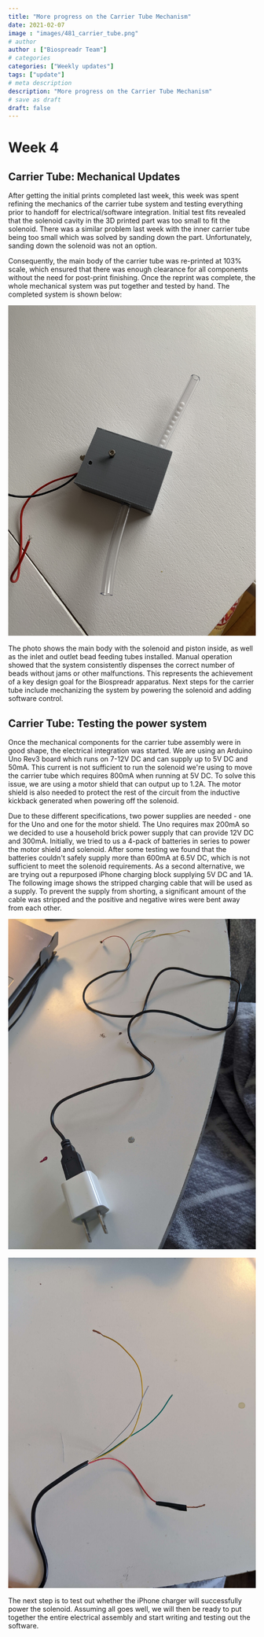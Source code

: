 ```yaml
---
title: "More progress on the Carrier Tube Mechanism"
date: 2021-02-07
image : "images/481_carrier_tube.png"
# author
author : ["Biospreadr Team"]
# categories
categories: ["Weekly updates"]
tags: ["update"]
# meta description
description: "More progress on the Carrier Tube Mechanism"
# save as draft
draft: false
---
```


# Week 4

## Carrier Tube: Mechanical Updates
After getting the initial prints completed last week, this week was spent refining the mechanics of the carrier tube system and testing everything prior to handoff for electrical/software integration. Initial test fits revealed that the solenoid cavity in the 3D printed part was too small to fit the solenoid. There was a similar problem last week with the inner carrier tube being too small which was solved by sanding down the part. Unfortunately, sanding down the solenoid was not an option.
 
Consequently, the main body of the carrier tube was re-printed at 103% scale, which ensured that there was enough clearance for all components without the need for post-print finishing. Once the reprint was complete, the whole mechanical system was put together and tested by hand. The completed system is shown below:
 
![Carrier Tube Mockup](/images/wk2-carrier-tube-mockup.jpg)
 
The photo shows the main body with the solenoid and piston inside, as well as the inlet and outlet bead feeding tubes installed. Manual operation showed that the system consistently dispenses the correct number of beads without jams or other malfunctions. This represents the achievement of a key design goal for the Biospreadr apparatus.
Next steps for the carrier tube include mechanizing the system by powering the solenoid and adding software control.

## Carrier Tube: Testing the power system

Once the mechanical components for the carrier tube assembly were in good shape, the electrical integration was started. We are using an Arduino Uno Rev3 board which runs on 7-12V DC and can supply up to 5V DC and 50mA. This current is not sufficient to run the solenoid we're using to move the carrier tube which requires 800mA when running at 5V DC. To solve this issue, we are using a motor shield that can output up to 1.2A. The motor shield is also needed to protect the rest of the circuit from the inductive kickback generated when powering off the solenoid.

Due to these different specifications, two power supplies are needed - one for the Uno and one for the motor shield. The Uno requires max 200mA so we decided to use a household brick power supply that can provide 12V DC and 300mA. Initially, we tried to us a 4-pack of batteries in series to power the motor shield and solenoid. After some testing we found that the batteries couldn't safely supply more than 600mA at 6.5V DC, which is not sufficient to meet the solenoid requirements. As a second alternative, we are trying out a repurposed iPhone charging block supplying 5V DC and 1A. The following image shows the stripped charging cable that will be used as a supply. To prevent the supply from shorting, a significant amount of the cable was stripped and the positive and negative wires were bent away from each other. 

![DIY iPhone charger](/images/wk2-diy-supply.jpg)

![DIY iPhone charger (1)](/images/wk2-diy-supply-2.jpg)

The next step is to test out whether the iPhone charger will successfully power the solenoid. Assuming all goes well, we will then be ready to put together the entire electrical assembly and start writing and testing out the software.
